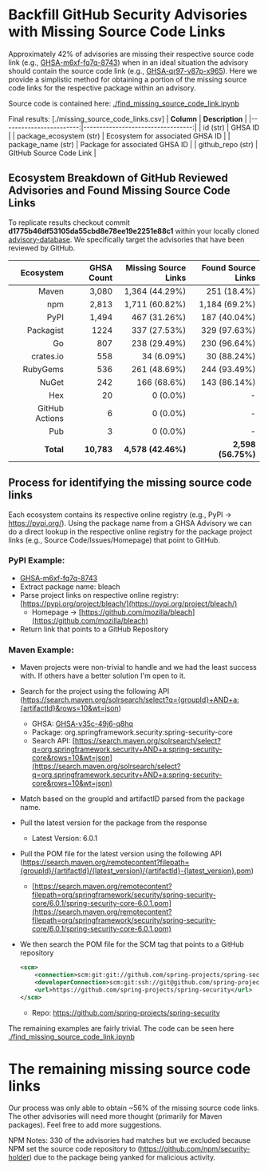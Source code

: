 # Backfill GitHub Security Advisories with Missing Source Code Links

Approximately 42% of advisories are missing their respective source code link (e.g., [GHSA-m6xf-fq7q-8743](https://github.com/advisories/GHSA-m6xf-fq7q-8743)) when in an ideal situation the advisory should contain the source code link (e.g., [GHSA-qr97-v87p-x965](https://github.com/advisories/GHSA-qr97-v87p-x965)). Here we provide a simplistic method for obtaining a portion of the missing source code links for the respective package within an advisory. 

Source code is contained here: [./find_missing_source_code_link.ipynb](https://github.com/tdunlap607/ghsa-source-code-link-backfill/blob/main/find_missing_source_code_link.ipynb)

Final results: [./missing_source_code_links.csv]
|              **Column** |                   **Description** |
|------------------------:|----------------------------------:|
|                id (str) |                           GHSA ID |
| package_ecosystem (str) | Ecosystem for associated  GHSA ID |
|      package_name (str) |    Package for associated GHSA ID |
|       github_repo (str) |           GItHub Source Code Link |

## Ecosystem Breakdown of GitHub Reviewed Advisories and Found Missing Source Code Links

To replicate results checkout commit **d1775b46df53105da55cbd8e78ee19e2251e88c1** within your locally cloned [advisory-database](https://github.com/github/advisory-database). We specifically target the advisories that have been reviewed by GitHub.

|  **Ecosystem** | **GHSA Count** | **Missing Source Links** | **Found Source Links** |
|---------------:|---------------:|-------------------------:|-----------------------:|
|          Maven |          3,080 |           1,364 (44.29%) |            251 (18.4%) |
|            npm |          2,813 |           1,711 (60.82%) |          1,184 (69.2%) |
|           PyPI |          1,494 |             467 (31.26%) |           187 (40.04%) |
|      Packagist |           1224 |             337 (27.53%) |           329 (97.63%) |
|             Go |            807 |             238 (29.49%) |           230 (96.64%) |
|      crates.io |            558 |               34 (6.09%) |            30 (88.24%) |
|       RubyGems |            536 |             261 (48.69%) |           244 (93.49%) |
|          NuGet |            242 |              166 (68.6%) |           143 (86.14%) |
|            Hex |             20 |                 0 (0.0%) |                      - |
| GitHub Actions |              6 |                 0 (0.0%) |                      - |
|            Pub |              3 |                 0 (0.0%) |                      - |
|      **Total** |     **10,783** |       **4,578 (42.46%)** |     **2,598 (56.75%)** |


## Process for identifying the missing source code links

Each ecosystem contains its respective online registry (e.g., PyPI -> https://pypi.org/). Using the package name from a GHSA Advisory we can do a direct lookup in the respective online registry for the package project links (e.g., Source Code/Issues/Homepage) that point to GitHub.

### PyPI Example:
* [GHSA-m6xf-fq7q-8743](https://github.com/advisories/GHSA-m6xf-fq7q-8743)
* Extract package name: bleach
* Parse project links on respective online registry: [https://pypi.org/project/bleach/](https://pypi.org/project/bleach/)
    * Homepage -> [https://github.com/mozilla/bleach](https://github.com/mozilla/bleach)
* Return link that points to a GitHub Repository


### Maven Example:
* Maven projects were non-trivial to handle and we had the least success with. If others have a better solution I'm open to it. 
* Search for the project using the following API (https://search.maven.org/solrsearch/select?q={groupId}+AND+a:{artifactId}&rows=10&wt=json)
    * GHSA: [GHSA-v35c-49j6-q8hq](https://github.com/advisories/GHSA-v35c-49j6-q8hq)
    * Package: org.springframework.security:spring-security-core
    * Search API: [https://search.maven.org/solrsearch/select?q=org.springframework.security+AND+a:spring-security-core&rows=10&wt=json](https://search.maven.org/solrsearch/select?q=org.springframework.security+AND+a:spring-security-core&rows=10&wt=json)
* Match based on the groupId and artifactID parsed from the package name.
* Pull the latest version for the package from the response
    * Latest Version: 6.0.1
* Pull the POM file for the latest version using the following API (https://search.maven.org/remotecontent?filepath={groupId}/{artifactId}/{latest_version}/{artifactId}-{latest_version}.pom)
    * [https://search.maven.org/remotecontent?filepath=org/springframework/security/spring-security-core/6.0.1/spring-security-core-6.0.1.pom](https://search.maven.org/remotecontent?filepath=org/springframework/security/spring-security-core/6.0.1/spring-security-core-6.0.1.pom)
* We then search the POM file for the SCM tag that points to a GitHub repository

    ```xml
    <scm>
        <connection>scm:git:git://github.com/spring-projects/spring-security.git</connection>
        <developerConnection>scm:git:ssh://git@github.com/spring-projects/spring-security.git</developerConnection>
        <url>https://github.com/spring-projects/spring-security</url>
    </scm>
    ```
    * Repo: https://github.com/spring-projects/spring-security


The remaining examples are fairly trivial. The code can be seen here [./find_missing_source_code_link.ipynb](https://github.com/tdunlap607/ghsa-source-code-link-backfill/blob/main/find_missing_source_code_link.ipynb)


# The remaining missing source code links

Our process was only able to obtain ~56% of the missing source code links. The other advisories will need more thought (primarily for Maven packages). Feel free to add more suggestions. 

NPM Notes: 330 of the advisories had matches but we excluded because NPM set the source code repository to (https://github.com/npm/security-holder) due to the package being yanked for malicious activity.